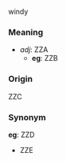 windy
### Meaning
+ _adj_: ZZA
    + __eg__: ZZB

### Origin

ZZC

### Synonym

__eg__: ZZD

+ ZZE


